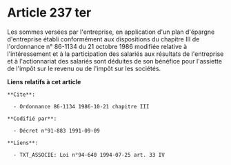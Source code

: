 # Article 237 ter

Les sommes versées par l'entreprise, en application d'un plan d'épargne d'entreprise établi conformément aux dispositions du
chapitre III de l'ordonnance n° 86-1134 du 21 octobre 1986 modifiée relative à l'intéressement et à la participation des
salariés aux résultats de l'entreprise et à l'actionnariat des salariés sont déduites de son bénéfice pour l'assiette de
l'impôt sur le revenu ou de l'impôt sur les sociétés.

**Liens relatifs à cet article**

	**Cite**:

	  - Ordonnance 86-1134 1986-10-21 chapitre III

	**Codifié par**:

	  - Décret n°91-883 1991-09-09

	**Liens**:

	  - TXT_ASSOCIE: Loi n°94-640 1994-07-25 art. 33 IV
